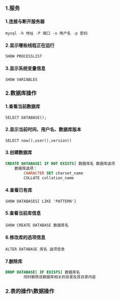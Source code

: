 ### 1.服务

#### 1.连接与断开服务器 

`mysql -h 地址 -P 端口 -u 用户名 -p 密码`

#### 2.显示哪些线程正在运行

`SHOW PROCESSLIST`  

#### 3.显示系统变量信息

`SHOW VARIABLES` 

### 2.数据库操作

#### 1.查看当前数据库

`SELECT DATABASE();`

#### 2.显示当前时间、用户名、数据库版本

`SELECT now(),user(),version()`

#### 3.创建数据库

```sql
CREATE DATABASE[ IF NOT EXISTS] 数据库名 数据库选项
    数据库选项：
        CHARACTER SET charset_name
        COLLATE collation_name
```

#### 4.查看已有库

`SHOW DATABASES[ LIKE 'PATTERN']`

#### 5.查看当前库信息

`SHOW CREATE DATABASE 数据库名`

#### 6.修改库的选项信息

`ALTER DATABASE 库名 选项信息`

#### 7.删除库

```sql
DROP DATABASE[ IF EXISTS] 数据库名
        同时删除该数据库相关的目录及其目录内容
```

### 2.表的操作\数据操作

[1]: https://www.tutorialspoint.com/sql/index.htm	"tutorialspoint SQL"
[2]: https://www.w3schools.com/sql/default.asp	"w3schools SQL"
[3]: https://www.runoob.com/w3cnote/sql-join-image-explain.html	" SQL 的各种 JOIN 用法"
[4]: https://www.cnblogs.com/slivelove/p/10956433.html	"sql中on和where的区别"



























